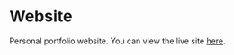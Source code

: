 # Website
Personal portfolio website. You can view the live site [here](https://cdf7.web.rice.edu/).
